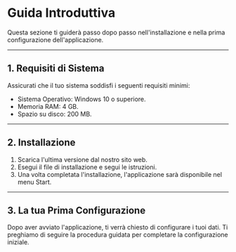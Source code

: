 # Guida Introduttiva

Questa sezione ti guiderà passo dopo passo nell'installazione e nella prima configurazione dell'applicazione.

---

## 1. Requisiti di Sistema

Assicurati che il tuo sistema soddisfi i seguenti requisiti minimi:
* Sistema Operativo: Windows 10 o superiore.
* Memoria RAM: 4 GB.
* Spazio su disco: 200 MB.

---

## 2. Installazione

1.  Scarica l'ultima versione dal nostro sito web.
2.  Esegui il file di installazione e segui le istruzioni.
3.  Una volta completata l'installazione, l'applicazione sarà disponibile nel menu Start.

---

## 3. La tua Prima Configurazione

Dopo aver avviato l'applicazione, ti verrà chiesto di configurare i tuoi dati. Ti preghiamo di seguire la procedura guidata per completare la configurazione iniziale.